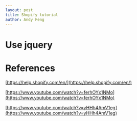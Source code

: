 ```yaml
---
layout: post
title: Shopify tutorial
author: Andy Feng
---
```


# Use jquery


# References
[https://help.shopify.com/en/](https://help.shopify.com/en/)

[https://www.youtube.com/watch?v=ferhOYx1NMo](https://www.youtube.com/watch?v=ferhOYx1NMo)

[https://www.youtube.com/watch?v=yHHh4AmV1eg](https://www.youtube.com/watch?v=yHHh4AmV1eg)
